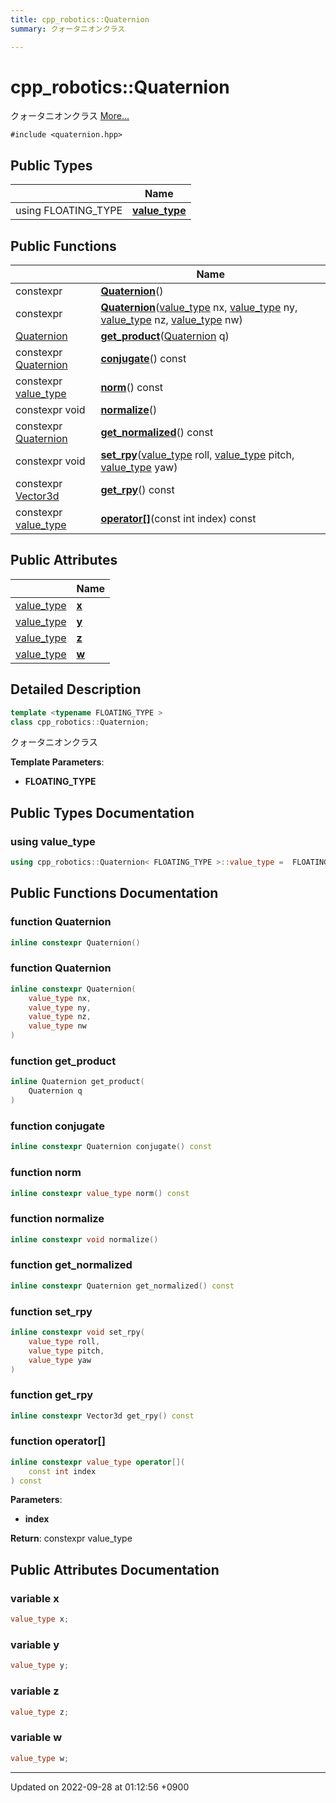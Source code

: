 ```yaml
---
title: cpp_robotics::Quaternion
summary: クォータニオンクラス 

---
```


# cpp_robotics::Quaternion



クォータニオンクラス  [More...](#detailed-description)


`#include <quaternion.hpp>`

## Public Types

|                | Name           |
| -------------- | -------------- |
| using FLOATING_TYPE | **[value_type](/cpp_robotics/doxybook/Classes/structcpp__robotics_1_1Quaternion/#using-value-type)**  |

## Public Functions

|                | Name           |
| -------------- | -------------- |
| constexpr | **[Quaternion](/cpp_robotics/doxybook/Classes/structcpp__robotics_1_1Quaternion/#function-quaternion)**() |
| constexpr | **[Quaternion](/cpp_robotics/doxybook/Classes/structcpp__robotics_1_1Quaternion/#function-quaternion)**([value_type](/cpp_robotics/doxybook/Classes/structcpp__robotics_1_1Quaternion/#using-value-type) nx, [value_type](/cpp_robotics/doxybook/Classes/structcpp__robotics_1_1Quaternion/#using-value-type) ny, [value_type](/cpp_robotics/doxybook/Classes/structcpp__robotics_1_1Quaternion/#using-value-type) nz, [value_type](/cpp_robotics/doxybook/Classes/structcpp__robotics_1_1Quaternion/#using-value-type) nw) |
| [Quaternion](/cpp_robotics/doxybook/Classes/structcpp__robotics_1_1Quaternion/) | **[get_product](/cpp_robotics/doxybook/Classes/structcpp__robotics_1_1Quaternion/#function-get-product)**([Quaternion](/cpp_robotics/doxybook/Classes/structcpp__robotics_1_1Quaternion/) q) |
| constexpr [Quaternion](/cpp_robotics/doxybook/Classes/structcpp__robotics_1_1Quaternion/) | **[conjugate](/cpp_robotics/doxybook/Classes/structcpp__robotics_1_1Quaternion/#function-conjugate)**() const |
| constexpr [value_type](/cpp_robotics/doxybook/Classes/structcpp__robotics_1_1Quaternion/#using-value-type) | **[norm](/cpp_robotics/doxybook/Classes/structcpp__robotics_1_1Quaternion/#function-norm)**() const |
| constexpr void | **[normalize](/cpp_robotics/doxybook/Classes/structcpp__robotics_1_1Quaternion/#function-normalize)**() |
| constexpr [Quaternion](/cpp_robotics/doxybook/Classes/structcpp__robotics_1_1Quaternion/) | **[get_normalized](/cpp_robotics/doxybook/Classes/structcpp__robotics_1_1Quaternion/#function-get-normalized)**() const |
| constexpr void | **[set_rpy](/cpp_robotics/doxybook/Classes/structcpp__robotics_1_1Quaternion/#function-set-rpy)**([value_type](/cpp_robotics/doxybook/Classes/structcpp__robotics_1_1Quaternion/#using-value-type) roll, [value_type](/cpp_robotics/doxybook/Classes/structcpp__robotics_1_1Quaternion/#using-value-type) pitch, [value_type](/cpp_robotics/doxybook/Classes/structcpp__robotics_1_1Quaternion/#using-value-type) yaw) |
| constexpr [Vector3d](/cpp_robotics/doxybook/Namespaces/namespacecpp__robotics/#using-vector3d) | **[get_rpy](/cpp_robotics/doxybook/Classes/structcpp__robotics_1_1Quaternion/#function-get-rpy)**() const |
| constexpr [value_type](/cpp_robotics/doxybook/Classes/structcpp__robotics_1_1Quaternion/#using-value-type) | **[operator[]](/cpp_robotics/doxybook/Classes/structcpp__robotics_1_1Quaternion/#function-operator[])**(const int index) const |

## Public Attributes

|                | Name           |
| -------------- | -------------- |
| [value_type](/cpp_robotics/doxybook/Classes/structcpp__robotics_1_1Quaternion/#using-value-type) | **[x](/cpp_robotics/doxybook/Classes/structcpp__robotics_1_1Quaternion/#variable-x)**  |
| [value_type](/cpp_robotics/doxybook/Classes/structcpp__robotics_1_1Quaternion/#using-value-type) | **[y](/cpp_robotics/doxybook/Classes/structcpp__robotics_1_1Quaternion/#variable-y)**  |
| [value_type](/cpp_robotics/doxybook/Classes/structcpp__robotics_1_1Quaternion/#using-value-type) | **[z](/cpp_robotics/doxybook/Classes/structcpp__robotics_1_1Quaternion/#variable-z)**  |
| [value_type](/cpp_robotics/doxybook/Classes/structcpp__robotics_1_1Quaternion/#using-value-type) | **[w](/cpp_robotics/doxybook/Classes/structcpp__robotics_1_1Quaternion/#variable-w)**  |

## Detailed Description

```cpp
template <typename FLOATING_TYPE >
class cpp_robotics::Quaternion;
```

クォータニオンクラス 

**Template Parameters**: 

  * **FLOATING_TYPE** 

## Public Types Documentation

### using value_type

```cpp
using cpp_robotics::Quaternion< FLOATING_TYPE >::value_type =  FLOATING_TYPE;
```


## Public Functions Documentation

### function Quaternion

```cpp
inline constexpr Quaternion()
```


### function Quaternion

```cpp
inline constexpr Quaternion(
    value_type nx,
    value_type ny,
    value_type nz,
    value_type nw
)
```


### function get_product

```cpp
inline Quaternion get_product(
    Quaternion q
)
```


### function conjugate

```cpp
inline constexpr Quaternion conjugate() const
```


### function norm

```cpp
inline constexpr value_type norm() const
```


### function normalize

```cpp
inline constexpr void normalize()
```


### function get_normalized

```cpp
inline constexpr Quaternion get_normalized() const
```


### function set_rpy

```cpp
inline constexpr void set_rpy(
    value_type roll,
    value_type pitch,
    value_type yaw
)
```


### function get_rpy

```cpp
inline constexpr Vector3d get_rpy() const
```


### function operator[]

```cpp
inline constexpr value_type operator[](
    const int index
) const
```


**Parameters**: 

  * **index** 


**Return**: constexpr value_type 

## Public Attributes Documentation

### variable x

```cpp
value_type x;
```


### variable y

```cpp
value_type y;
```


### variable z

```cpp
value_type z;
```


### variable w

```cpp
value_type w;
```


-------------------------------

Updated on 2022-09-28 at 01:12:56 +0900